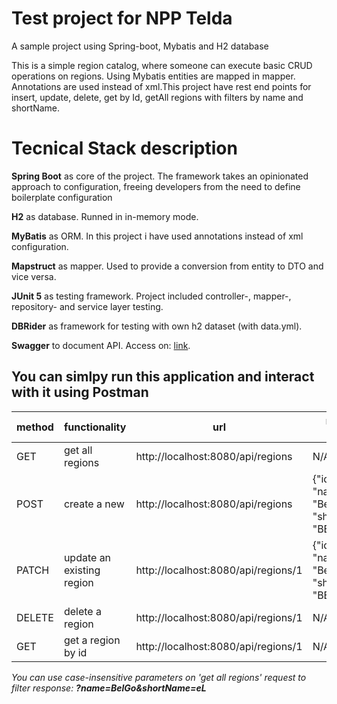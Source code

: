# Test project for NPP Telda
A sample project using Spring-boot, Mybatis and H2 database

This is a simple region catalog, where someone can execute basic CRUD operations on regions. Using Mybatis entities are mapped in mapper. Annotations are used instead of xml.This project have rest end points for insert, update, delete, get by Id, getAll regions with filters by name and shortName.
# Tecnical Stack description
__Spring Boot__ as core of the project.  The framework takes an opinionated approach to configuration, freeing developers from the need to define boilerplate configuration

__H2__ as database. Runned in in-memory mode.

__MyBatis__ as ORM. In this project i have used annotations instead of xml configuration.

__Mapstruct__ as mapper. Used to provide a conversion from entity to DTO and vice versa.

__JUnit 5__ as testing framework. Project included controller-, mapper-, repository- and service layer testing.

__DBRider__ as framework for testing with own h2 dataset (with data.yml).

__Swagger__ to document API. Access on: <a href="http://localhost:8080/swagger-ui/index.html">link</a>.
## You can simlpy run this application and interact with it using Postman
method |	functionality |	url |	request body
--- | --- | --- | ---
GET |	get all regions |	http://localhost:8080/api/regions |	N/A
POST |	create a new |	http://localhost:8080/api/regions |	{"id": 1, "name": "Belgorod", "shortName": "BEL"}
PATCH |	update an existing region |	http://localhost:8080/api/regions/1 |	{"id": 1, "name": "Belgorod2", "shortName": "BEL2"}
DELETE |	delete a region |	http://localhost:8080/api/regions/1 |	N/A
GET |	get a region by id |	http://localhost:8080/api/regions/1 |	N/A

_You can use case-insensitive parameters on 'get all regions' request to filter response:_ ***?name=BelGo&shortName=eL***
